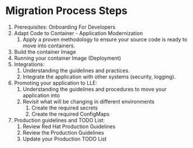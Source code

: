 # Migration Process Steps

1. Prerequisites: Onboarding For Developers
2. Adapt Code to Container - Application Modernization
   1. Apply a proven methodology to ensure your source code is ready to move into containers.
3. Build the container Image
4. Running your container Image (Deployment)
5. Integrations:
   1. Understanding the guidelines and practices.
   2. Integrate the application with other systems (security, logging).
6. Promoting your application to LLE:
   1. Understanding the guidelines and procedures to move your application into
   2. Revisit what will be changing in different environments
      1. Create the required secrets
      2. Create the required ConfigMaps
7. Production guidelines and TODO List:
   1. Review Red Hat Production Guidelines
   2. Review the Production Guidelines
   3. Update your Production TODO List
